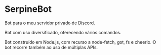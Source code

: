 # SerpineBot
Bot para o meu servidor privado de Discord.

Bot com uso diversificado, oferecendo vários comandos.

Bot construído em Node.js, com recurso a node-fetch, got, fs e cheerio. O bot recorre também ao uso de múltiplas APIs.
